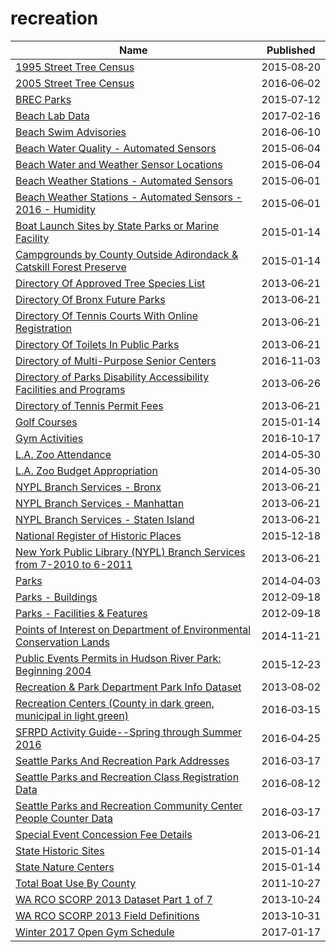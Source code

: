 # recreation

Name | Published
---- | ---------
[1995 Street Tree Census](../datasets/kyad-zm4j.md) | 2015&#x2011;08&#x2011;20
[2005 Street Tree Census](../datasets/29bw-z7pj.md) | 2016&#x2011;06&#x2011;02
[BREC Parks](../datasets/phg8-g77c.md) | 2015&#x2011;07&#x2011;12
[Beach Lab Data](../datasets/2ivx-z93u.md) | 2017&#x2011;02&#x2011;16
[Beach Swim Advisories](../datasets/t62e-8nvc.md) | 2016&#x2011;06&#x2011;10
[Beach Water Quality - Automated Sensors](../datasets/qmqz-2xku.md) | 2015&#x2011;06&#x2011;04
[Beach Water and Weather Sensor Locations](../datasets/g3ip-u8rb.md) | 2015&#x2011;06&#x2011;04
[Beach Weather Stations - Automated Sensors](../datasets/k7hf-8y75.md) | 2015&#x2011;06&#x2011;01
[Beach Weather Stations - Automated Sensors - 2016 - Humidity](../datasets/7edu-s3u7.md) | 2015&#x2011;06&#x2011;01
[Boat Launch Sites by State Parks or Marine Facility](../datasets/2gcg-hikh.md) | 2015&#x2011;01&#x2011;14
[Campgrounds by County Outside Adirondack & Catskill Forest Preserve](../datasets/5zxz-z3ci.md) | 2015&#x2011;01&#x2011;14
[Directory Of Approved Tree Species List](../datasets/99wq-x9cr.md) | 2013&#x2011;06&#x2011;21
[Directory Of Bronx Future Parks](../datasets/ssk8-4egt.md) | 2013&#x2011;06&#x2011;21
[Directory Of Tennis Courts With Online Registration](../datasets/j6ik-kjbs.md) | 2013&#x2011;06&#x2011;21
[Directory Of Toilets In Public Parks](../datasets/hjae-yuav.md) | 2013&#x2011;06&#x2011;21
[Directory of Multi-Purpose Senior Centers](../datasets/t4ba-giyx.md) | 2016&#x2011;11&#x2011;03
[Directory of Parks Disability Accessibility Facilities and Programs](../datasets/e4ej-j6hn.md) | 2013&#x2011;06&#x2011;26
[Directory of Tennis Permit Fees](../datasets/9n2n-hkug.md) | 2013&#x2011;06&#x2011;21
[Golf Courses](../datasets/cgck-srxx.md) | 2015&#x2011;01&#x2011;14
[Gym Activities](../datasets/3n2i-j4wu.md) | 2016&#x2011;10&#x2011;17
[L.A. Zoo Attendance](../datasets/3gwn-arjr.md) | 2014&#x2011;05&#x2011;30
[L.A. Zoo Budget Appropriation](../datasets/jpdu-8y8k.md) | 2014&#x2011;05&#x2011;30
[NYPL Branch Services - Bronx](../datasets/pfys-fabf.md) | 2013&#x2011;06&#x2011;21
[NYPL Branch Services - Manhattan](../datasets/3nja-bsch.md) | 2013&#x2011;06&#x2011;21
[NYPL Branch Services - Staten Island](../datasets/wibz-uqui.md) | 2013&#x2011;06&#x2011;21
[National Register of Historic Places](../datasets/iisn-hnyv.md) | 2015&#x2011;12&#x2011;18
[New York Public Library (NYPL) Branch Services from 7-2010 to 6-2011](../datasets/ne9z-skhf.md) | 2013&#x2011;06&#x2011;21
[Parks](../datasets/3r8a-uawz.md) | 2014&#x2011;04&#x2011;03
[Parks - Buildings](../datasets/2u2y-n6dm.md) | 2012&#x2011;09&#x2011;18
[Parks - Facilities & Features](../datasets/y7qa-tvqx.md) | 2012&#x2011;09&#x2011;18
[Points of Interest on Department of Environmental Conservation Lands](../datasets/yvkb-z58x.md) | 2014&#x2011;11&#x2011;21
[Public Events Permits in Hudson River Park: Beginning 2004](../datasets/nwx8-ckzy.md) | 2015&#x2011;12&#x2011;23
[Recreation & Park Department Park Info Dataset](../datasets/z76i-7s65.md) | 2013&#x2011;08&#x2011;02
[Recreation Centers (County in dark green, municipal in light green)](../datasets/4cfy-a6bg.md) | 2016&#x2011;03&#x2011;15
[SFRPD Activity Guide--Spring through Summer 2016](../datasets/e3kj-6yzw.md) | 2016&#x2011;04&#x2011;25
[Seattle Parks And Recreation Park Addresses](../datasets/v5tj-kqhc.md) | 2016&#x2011;03&#x2011;17
[Seattle Parks and Recreation Class Registration Data](../datasets/pfm3-d3j2.md) | 2016&#x2011;08&#x2011;12
[Seattle Parks and Recreation Community Center People Counter Data](../datasets/k7wr-k9jj.md) | 2016&#x2011;03&#x2011;17
[Special Event Concession Fee Details](../datasets/7cqi-bt79.md) | 2013&#x2011;06&#x2011;21
[State Historic Sites](../datasets/m384-u5q6.md) | 2015&#x2011;01&#x2011;14
[State Nature Centers](../datasets/7gdv-fq7n.md) | 2015&#x2011;01&#x2011;14
[Total Boat Use By County](../datasets/yj9p-qyc6.md) | 2011&#x2011;10&#x2011;27
[WA RCO SCORP 2013 Dataset Part 1 of 7](../datasets/irc2-87d5.md) | 2013&#x2011;10&#x2011;24
[WA RCO SCORP 2013 Field Definitions](../datasets/yr5j-kyei.md) | 2013&#x2011;10&#x2011;31
[Winter 2017 Open Gym Schedule](../datasets/4z6a-8zhq.md) | 2017&#x2011;01&#x2011;17

